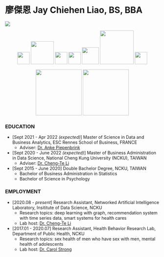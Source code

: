 # 廖傑恩 Jay Chiehen Liao, BS, BBA

![](https://komarev.com/ghpvc/?username=jayenliao&color=ff69b4)

<p align="center">
  <img src="https://camo.githubusercontent.com/e9306bcaa5457a3bb58aa38c9f2fb71e856479bd7a3726204ca07412e45f667f/68747470733a2f2f7777772e766563746f726c6f676f2e7a6f6e652f6c6f676f732f707974686f6e2f707974686f6e2d69636f6e2e737667" width="40"/>
  <img src="https://upload.wikimedia.org/wikipedia/commons/thumb/0/05/Scikit_learn_logo_small.svg/1024px-Scikit_learn_logo_small.svg.png" width="75"/>
  <img src="https://camo.githubusercontent.com/c895dcc921b7591d8133f091d69bce4de301c6834af8a201d6a25237c80524cf/68747470733a2f2f7777772e766563746f726c6f676f2e7a6f6e652f6c6f676f732f7079746f7263682f7079746f7263682d69636f6e2e737667" width="40"/>
  <img src="https://github.com/valohai/ml-logos/blob/master/keras.svg" width="40"/>
  <img src="https://www.r-project.org/logo/Rlogo.svg" width="55"/>
  <img src="https://iconape.com/wp-content/png_logo_vector/rstudio-logo.png" width="110" />
  <img src="https://camo.githubusercontent.com/cb0738ef62409d4383697dba6b233e061ba1c9fad57e286c9232b7be97feb539/68747470733a2f2f7777772e766563746f726c6f676f2e7a6f6e652f6c6f676f732f6c696e75782f6c696e75782d69636f6e2e737667" height="40"/>
</p>

<p align="center">
  <img src="https://github-readme-stats.vercel.app/api?username=jayenliao&hide=contribs,prs,issues&show_icons=true" height="150"/>
  <img src="https://github-readme-stats.vercel.app/api/top-langs/?username=jayenliao&hide=html,jupyter%20notebook" height="150"/>
</p>

### EDUCATION

- [Sept 2021 - Apr 2022 _(expected)_]   Master of Science in Data and Business Analytics, ESC Rennes School of Business, FRANCE
    - Adviser: [Dr. Anke Piepenbrink](https://www.rennes-sb.fr/faculty/dr-piepenbrink-anke/)
- [Sept 2020 - June 2022 _(expected)_]   Master of Business Administration in Data Science, National Cheng Kung University (NCKU), TAIWAN
    - Adviser: [Dr. Cheng-Te Li](https://sites.google.com/view/chengteli/)
- [Sept 2015 - June 2020]   Double Bachelor Degree, NCKU, TAIWAN
    - Bachelor of Business Administration in Statistics
    - Bachelor of Science in Psychology

### EMPLOYMENT

- [2020.08 - _present_]   Research Assistant, Networked Artificial Intelligence Laboratory, Insititute of Data Science, NCKU
    - Research topics: deep learning with graph, recommendation system with time series data, smart systems for health cares
    - Lab host: [Dr. Cheng-Te Li](https://sites.google.com/view/chengteli/)
- [2017.01 - 2020.07]     Research Assistant, Health Behavior Research Lab, Department of Public Health, NCKU
    - Research topics: sex health of men who have sex with men, mental health of adolescents
    - Lab host: [Dr. Carol Strong](https://researchoutput.ncku.edu.tw/en/persons/carol-strong)
